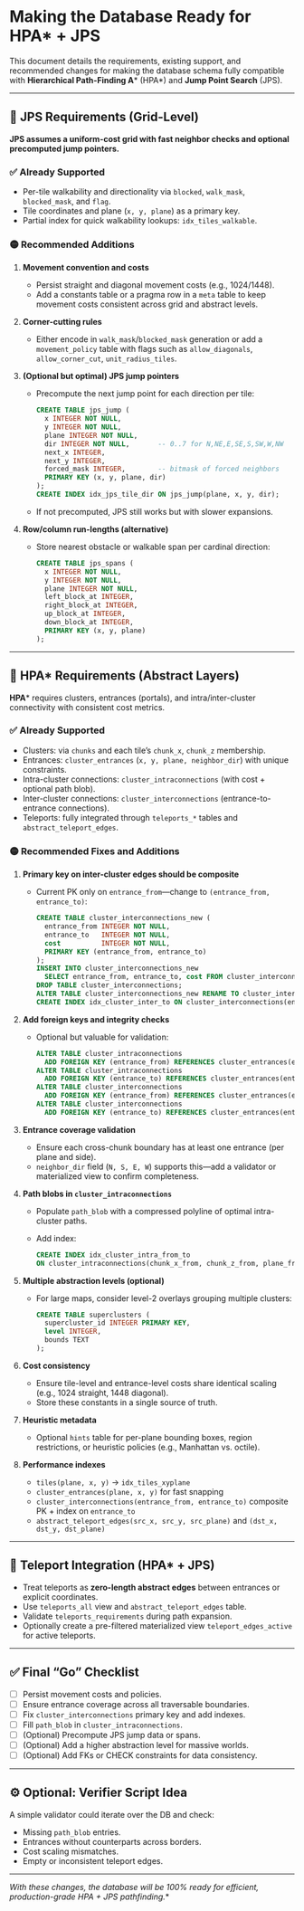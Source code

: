# Making the Database Ready for HPA* + JPS

This document details the requirements, existing support, and recommended changes for making the database schema fully compatible with **Hierarchical Path-Finding A*** (HPA*) and **Jump Point Search** (JPS).

---

## 🔹 JPS Requirements (Grid-Level)

**JPS assumes a uniform-cost grid with fast neighbor checks and optional precomputed jump pointers.**

### ✅ Already Supported

- Per-tile walkability and directionality via `blocked`, `walk_mask`, `blocked_mask`, and `flag`.
- Tile coordinates and plane (`x, y, plane`) as a primary key.
- Partial index for quick walkability lookups: `idx_tiles_walkable`.

### 🟡 Recommended Additions

1. **Movement convention and costs**
   - Persist straight and diagonal movement costs (e.g., 1024/1448).
   - Add a constants table or a pragma row in a `meta` table to keep movement costs consistent across grid and abstract levels.

2. **Corner-cutting rules**
   - Either encode in `walk_mask`/`blocked_mask` generation or add a `movement_policy` table with flags such as `allow_diagonals`, `allow_corner_cut`, `unit_radius_tiles`.

3. **(Optional but optimal) JPS jump pointers**
   - Precompute the next jump point for each direction per tile:

     ```sql
     CREATE TABLE jps_jump (
       x INTEGER NOT NULL,
       y INTEGER NOT NULL,
       plane INTEGER NOT NULL,
       dir INTEGER NOT NULL,       -- 0..7 for N,NE,E,SE,S,SW,W,NW
       next_x INTEGER,
       next_y INTEGER,
       forced_mask INTEGER,        -- bitmask of forced neighbors
       PRIMARY KEY (x, y, plane, dir)
     );
     CREATE INDEX idx_jps_tile_dir ON jps_jump(plane, x, y, dir);
     ```

   - If not precomputed, JPS still works but with slower expansions.

4. **Row/column run-lengths (alternative)**
   - Store nearest obstacle or walkable span per cardinal direction:

     ```sql
     CREATE TABLE jps_spans (
       x INTEGER NOT NULL,
       y INTEGER NOT NULL,
       plane INTEGER NOT NULL,
       left_block_at INTEGER,
       right_block_at INTEGER,
       up_block_at INTEGER,
       down_block_at INTEGER,
       PRIMARY KEY (x, y, plane)
     );
     ```

---

## 🔹 HPA* Requirements (Abstract Layers)

**HPA*** requires clusters, entrances (portals), and intra/inter-cluster connectivity with consistent cost metrics.

### ✅ Already Supported

- Clusters: via `chunks` and each tile’s `chunk_x`, `chunk_z` membership.
- Entrances: `cluster_entrances` (`x, y, plane, neighbor_dir`) with unique constraints.
- Intra-cluster connections: `cluster_intraconnections` (with cost + optional path blob).
- Inter-cluster connections: `cluster_interconnections` (entrance-to-entrance connections).
- Teleports: fully integrated through `teleports_*` tables and `abstract_teleport_edges`.

### 🟡 Recommended Fixes and Additions

1. **Primary key on inter-cluster edges should be composite**
   - Current PK only on `entrance_from`—change to `(entrance_from, entrance_to)`:

     ```sql
     CREATE TABLE cluster_interconnections_new (
       entrance_from INTEGER NOT NULL,
       entrance_to   INTEGER NOT NULL,
       cost          INTEGER NOT NULL,
       PRIMARY KEY (entrance_from, entrance_to)
     );
     INSERT INTO cluster_interconnections_new
       SELECT entrance_from, entrance_to, cost FROM cluster_interconnections;
     DROP TABLE cluster_interconnections;
     ALTER TABLE cluster_interconnections_new RENAME TO cluster_interconnections;
     CREATE INDEX idx_cluster_inter_to ON cluster_interconnections(entrance_to);
     ```

2. **Add foreign keys and integrity checks**
   - Optional but valuable for validation:

     ```sql
     ALTER TABLE cluster_intraconnections
       ADD FOREIGN KEY (entrance_from) REFERENCES cluster_entrances(entrance_id);
     ALTER TABLE cluster_intraconnections
       ADD FOREIGN KEY (entrance_to) REFERENCES cluster_entrances(entrance_id);
     ALTER TABLE cluster_interconnections
       ADD FOREIGN KEY (entrance_from) REFERENCES cluster_entrances(entrance_id);
     ALTER TABLE cluster_interconnections
       ADD FOREIGN KEY (entrance_to) REFERENCES cluster_entrances(entrance_id);
     ```

3. **Entrance coverage validation**
   - Ensure each cross-chunk boundary has at least one entrance (per plane and side).
   - `neighbor_dir` field (`N, S, E, W`) supports this—add a validator or materialized view to confirm completeness.

4. **Path blobs in `cluster_intraconnections`**
   - Populate `path_blob` with a compressed polyline of optimal intra-cluster paths.
   - Add index:

     ```sql
     CREATE INDEX idx_cluster_intra_from_to
     ON cluster_intraconnections(chunk_x_from, chunk_z_from, plane_from, entrance_from, entrance_to);
     ```

5. **Multiple abstraction levels (optional)**
   - For large maps, consider level-2 overlays grouping multiple clusters:

     ```sql
     CREATE TABLE superclusters (
       supercluster_id INTEGER PRIMARY KEY,
       level INTEGER,
       bounds TEXT
     );
     ```

6. **Cost consistency**
   - Ensure tile-level and entrance-level costs share identical scaling (e.g., 1024 straight, 1448 diagonal).
   - Store these constants in a single source of truth.

7. **Heuristic metadata**
   - Optional `hints` table for per-plane bounding boxes, region restrictions, or heuristic policies (e.g., Manhattan vs. octile).

8. **Performance indexes**
   - `tiles(plane, x, y)` → `idx_tiles_xyplane`
   - `cluster_entrances(plane, x, y)` for fast snapping
   - `cluster_interconnections(entrance_from, entrance_to)` composite PK + index on `entrance_to`
   - `abstract_teleport_edges(src_x, src_y, src_plane)` and `(dst_x, dst_y, dst_plane)`

---

## 🔹 Teleport Integration (HPA* + JPS)

- Treat teleports as **zero-length abstract edges** between entrances or explicit coordinates.
- Use `teleports_all` view and `abstract_teleport_edges` table.
- Validate `teleports_requirements` during path expansion.
- Optionally create a pre-filtered materialized view `teleport_edges_active` for active teleports.

---

## ✅ Final “Go” Checklist

- [ ] Persist movement costs and policies.
- [ ] Ensure entrance coverage across all traversable boundaries.
- [ ] Fix `cluster_interconnections` primary key and add indexes.
- [ ] Fill `path_blob` in `cluster_intraconnections`.
- [ ] (Optional) Precompute JPS jump data or spans.
- [ ] (Optional) Add a higher abstraction level for massive worlds.
- [ ] (Optional) Add FKs or CHECK constraints for data consistency.

---

## ⚙️ Optional: Verifier Script Idea

A simple validator could iterate over the DB and check:

- Missing `path_blob` entries.
- Entrances without counterparts across borders.
- Cost scaling mismatches.
- Empty or inconsistent teleport edges.

---

**With these changes, the database will be 100% ready for efficient, production-grade HPA* + JPS pathfinding.**
